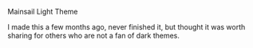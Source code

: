 Mainsail Light Theme

I made this a few months ago, never finished it, but thought it was worth sharing for others who are not a fan of dark themes.